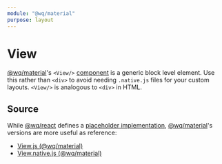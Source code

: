 ```yaml
---
module: "@wq/material"
purpose: layout
---
```


# View

[@wq/material]'s `<View/>` [component] is a generic block level element.  Use this rather than `<div>` to avoid needing `.native.js` files for your custom layouts.  `<View/>` is analogous to `<div>` in HTML.

## Source

While [@wq/react] defines a [placeholder implementation][react-src], [@wq/material]'s versions are more useful as reference:

 * [View.js (@wq/material)][material-src]
 * [View.native.js (@wq/material)][material-native-src]

[component]: ./index.md
[@wq/react]: ../@wq/react.md
[@wq/material]: ../@wq/material.md

[react-src]: https://github.com/wq/wq.app/blob/main/packages/react/src/components/View.js
[material-src]: https://github.com/wq/wq.app/blob/main/packages/material/src/components/View.js
[material-native-src]: https://github.com/wq/wq.app/blob/main/packages/material/src/components/View.native.js

